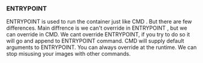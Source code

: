 ### ENTRYPOINT

ENTRYPOINT is used to run the container just like CMD . But there are few differences.
Main diffrence is we can't override in ENTRYPOINT , but we can override in CMD.
We cant override ENTRYPOINT, if you try to do so it will go and append to ENTRYPOINT command.
CMD will supply default arguments to ENTRYPOINT.
You can always override at the runtime.
We can stop misusing your images with other commands.
